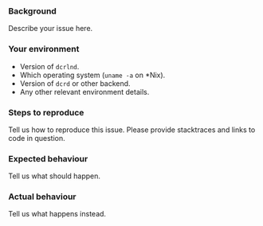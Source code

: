 ### Background

Describe your issue here.

### Your environment

* Version of `dcrlnd`.
* Which operating system (`uname -a` on *Nix).
* Version of `dcrd` or other backend.
* Any other relevant environment details.

### Steps to reproduce

Tell us how to reproduce this issue. Please provide stacktraces and links to code in question.

### Expected behaviour

Tell us what should happen.

### Actual behaviour

Tell us what happens instead.
